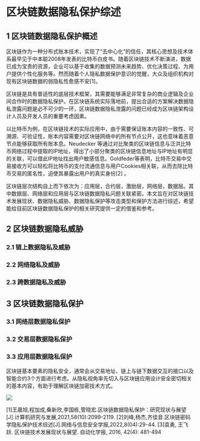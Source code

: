 # 区块链数据隐私保护综述

## 1 区块链数据隐私保护概述

区块链作为一种分布式账本技术，实现了“去中心化”的信任，其核心思想及技术体系最早见于中本聪2008年发表的比特币白皮书。随着区块链技术不断演进，数据已成为宝贵的资源，企业可以基于收集的数据预测未来趋势、优化决策过程、为用户提供个性化服务等。然而随着个人隐私数据保护意识的觉醒，大众及组织机构对现有区块链数据的弱隐私性愈感不安[1]。

区块链是具有普适性的底层技术框架，其需要能够满足非常复杂的商业逻辑及企业间合作时的数据隐私保护。在区块链系统实际落地前，提出合适的方案解决数据隐私泄露问题是必不可少的一环，区块链数据隐私泄露的问题已经成为区块链架构设计人员及开发人员的重要考虑因素。

以比特币为例，在区块链技术的实际应用中，由于需要保证账本内容的一致性、可溯源、可验证性，账本内容需要对区块链网络中的所有节点公开，这也意味着恶意节点能够获取所有账本息。Neudecker 等通过对比聚类的区块链信息与泛洪比特币网络过程中提取的IP地址，得出了小部分聚类的区块链信息地址与IP地址有明显的关联，可以借此IP地址找出用户敏感信息。Goldfeder等表明，比特币交易中交易接收方可以轻松将比特币的支付流通信息与用户Cookies相关联，从而去除比特币交易的匿名性，迫使其暴露出用户的真实身份[2] 。

区块链层次结构自上而下依次为：应用层，合约层，激励层，网络层，数据层。其中数据层、网络层和应用层与区块链数据隐私问题关联紧密。本文旨在对区块链技术发展现状、数据隐私威胁、数据隐私保护等攻击类型和保护方法进行综述，希望能给目前区块链数据隐私保护的相关研究提供一定的借鉴和参考。

## 2 区块链数据隐私威胁

### 2.1 链上数据隐私及威胁


### 2.2 网络隐私及威胁


### 2.3 跨数据隐私及威胁







## 3 区块链数据隐私保护

### 3.1 网络层数据隐私保护


### 3.2 交易层数据隐私保护


### 3.3 应用层数据隐私保护





区块链基本要素的隐私安全，通常会从交易地址、链上与链下数据交互的接口以及智能合约3个方面进行考虑。从隐私视角率先切入与区块链应用设计安全密切相关的基本内容，有助于理解区块链加密技术方式。


![](https://raw.githubusercontent.com/Anlieh/PicBucket/master/202209220956470.png)





[1]王晨旭,程加成,桑新欣,李国栋,管晓宏.区块链数据隐私保护：研究现状与展望[J].计算机研究与发展,2021,58(10):2099-2119.
[2]刘峰,杨杰,齐佳音.区块链密码学隐私保护技术综述[J].网络与信息安全学报,2022,8(04):29-44.
[3]袁勇, 王飞跃. 区块链技术发展现状与展望. 自动化学报, 2016, 42(4): 481-494

